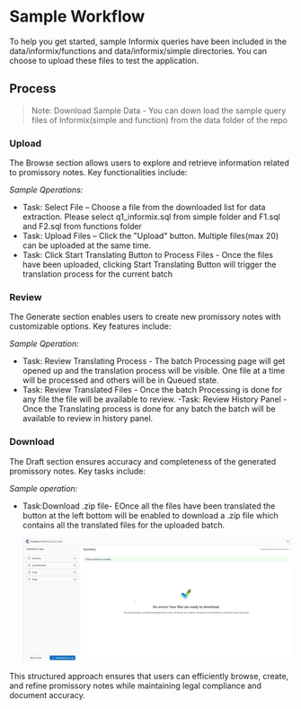 
# Sample Workflow

To help you get started, sample Informix queries have been included in the data/informix/functions and data/informix/simple directories. You can choose to upload these files to test the application.

## **Process**

> Note: Download Sample Data - You can down load the sample query files of Informix(simple and function) from the data folder of the repo

### **Upload**
The Browse section allows users to explore and retrieve information related to promissory notes. Key functionalities include:

_Sample Qperations:_

- Task: Select File – Choose a file from the downloaded list for data extraction. Please select q1_informix.sql from simple folder and F1.sql and F2.sql from functions folder
- Task: Upload Files – Click the "Upload" button. Multiple files(max 20) can be uploaded at the same time.
- Task: Click Start Translating Button to Process Files - Once the files have been uploaded, clicking Start Translating Button will trigger the translation process for the current batch

### **Review**
The Generate section enables users to create new promissory notes with customizable options. Key features include:

_Sample Qperation:_

- Task: Review Translating Process - 
The batch Processing page will get opened up and the translation process will be visible. One file at a time will be processed and others will be  in Queued state.
- Task: Review Translated Files - 
Once the batch Processing is done for any file the file will be available to review.
-Task: Review History Panel - 
Once the Translating process is done for any batch the batch will be available to review in history panel. 
  
### **Download**
The Draft section ensures accuracy and completeness of the generated promissory notes. Key tasks include:

_Sample operation:_

- Task:Download .zip file-
EOnce all the files have been translated the button at the left bottom will be enabled to download a .zip file which contains all the translated files for the uploaded batch.

  ![Application](images/samplecodmod1.png)
  
This structured approach ensures that users can efficiently browse, create, and refine promissory notes while maintaining legal compliance and document accuracy.

